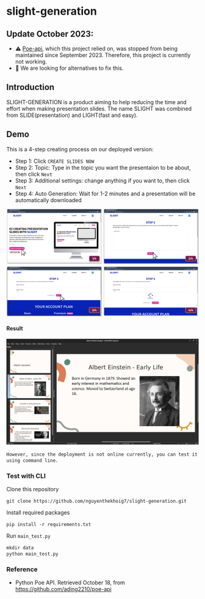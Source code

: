 # slight-generation

## Update October 2023: 
- ⚠️ [Poe-api](https://github.com/ading2210/poe-api), which this project relied on, was stopped from being maintained since September 2023. Therefore, this project is currently not working.
- 🚧 We are looking for alternatives to fix this.

## Introduction
SLIGHT-GENERATION is a product aiming to help reducing the time and effort when making presentation slides. The name SLIGHT was combined from SLIDE(presentation) and LIGHT(fast and easy).

## Demo
This is a 4-step creating process on our deployed version:
- Step 1: Click `CREATE SLIDES NOW`
- Step 2: Topic: Type in the topic you want the presentaion to be about, then click `Next`
- Step 3: Additional settings: change anything if you want to, then click `Next`
- Step 4: Auto Generation: Wait for 1-2 minutes and a presentation will be automatically downloaded
<img src="assets/create-flow.png" alt="Create Presentation" />

#### Result
<img src="assets/Albert-Einstein-presentation.png" alt="Sample Presentation" />

```
However, since the deployment is not online currently, you can test it using command line.
```

### Test with CLI
Clone this repository
```
git clone https://github.com/nguyenthekhoig7/slight-generation.git
```
Install required packages
```
pip install -r requirements.txt
```
Run `main_test.py`
```
mkdir data
python main_test.py
```

### Reference 
- Python Poe API. Retrieved October 18, from https://github.com/ading2210/poe-api
